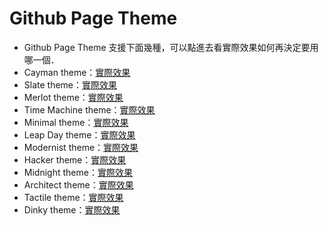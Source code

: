 # Github Page Theme

- Github Page Theme 支援下面幾種，可以點進去看實際效果如何再決定要用哪一個．
- Cayman theme：[實際效果](https://ethanpeng.github.io/Cayman-theme/)  
- Slate theme：[實際效果]()  
- Merlot theme：[實際效果]()  
- Time Machine theme：[實際效果]()  
- Minimal theme：[實際效果]()  
- Leap Day theme：[實際效果]()  
- Modernist theme：[實際效果]()  
- Hacker theme：[實際效果]()  
- Midnight theme：[實際效果]()  
- Architect theme：[實際效果]()  
- Tactile theme：[實際效果]()  
- Dinky theme：[實際效果]()  
